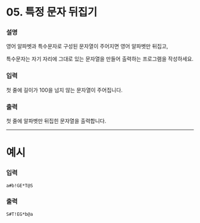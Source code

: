 # 05. 특정 문자 뒤집기

### 설명

영어 알파벳과 특수문자로 구성된 문자열이 주어지면 영어 알파벳만 뒤집고,

특수문자는 자기 자리에 그대로 있는 문자열을 만들어 출력하는 프로그램을 작성하세요.


### 입력

첫 줄에 길이가 100을 넘지 않는 문자열이 주어집니다.


### 출력
첫 줄에 알파벳만 뒤집힌 문자열을 출력합니다.

---
# 예시
### 입력
```
a#b!GE*T@S
```

### 출력
```
S#T!EG*b@a
```